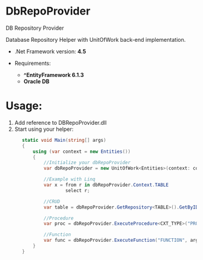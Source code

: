 # DbRepoProvider
DB Repository Provider

Database Repository Helper with UnitOfWork back-end implementation.

- .Net Framework version: **4.5**

- Requirements: 
  * **^EntityFramework 6.1.3**
  * **Oracle DB**

# Usage:

1. Add reference to DBRepoProvider.dll
2. Start using your helper:
  ```C#
        static void Main(string[] args)
        {
            using (var context = new Entities())
            {
                //Initialize your dbRepoProvider
                var dbRepoProvider = new UnitOfWork<Entities>(context: context, autoCommit: false);

                //Example with Linq
                var x = from r in dbRepoProvider.Context.TABLE
                        select r;

                //CRUD
                var table = dbRepoProvider.GetRepository<TABLE>().GetByID(1);

                //Procedure
                var proc = dbRepoProvider.ExecuteProcedure<CXT_TYPE>("PROCEDURE", arg1, arg2, arg3, ...);

                //Function
                var func = dbRepoProvider.ExecuteFunction("FUNCTION", arg1, arg2, arg3, ...);
            }
        }
  ```

